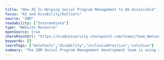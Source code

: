 ```yaml
---
title: "How AI Is Helping Social Program Management to Be Accessible"
focus: "AI and Disability/Outliers"
source: "IBM"
readability: ["Intermediate"]
type: "Website Resource"
openSource: true
sharePointUrl: "https://ocaduniversity.sharepoint.com/teams/Team_WeCount/Shared%20Documents/Resources%20and%20Tools/Literature%20(curated)/How%20AI%20is%20helping%20Social%20Program%20IBM%20Watson%20Health%20Community.pdf"
keywords: []
learnTags: ["dataTools","disability","inclusivePractice","solution"]
summary: "The IBM Social Program Management development team is using artificial intelligence to improve the experience of its products for users with disabilities by adopting AI to Social Program Management and using a browser plug-in tool to identify potential violations and get suggested solutions to fix them. "
---
```

